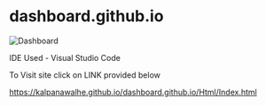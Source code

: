 # dashboard.github.io

![Dashboard](https://user-images.githubusercontent.com/68656831/119828993-620be880-bf18-11eb-8916-ea9689adc7b9.PNG)

IDE Used - Visual Studio Code

To Visit site click on LINK provided below

https://kalpanawalhe.github.io/dashboard.github.io/Html/Index.html
